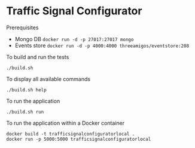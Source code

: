 # Traffic Signal Configurator

Prerequisites
- Mongo DB `docker run -d -p 27017:27017 mongo`
- Events store `docker run -d -p 4000:4000 threeamigos/eventstore:208`


To build and run the tests

```
./build.sh
```


To display all available commands

```
./build.sh help
```

To run the application

```
./build.sh run
```


To run the application within a Docker container

```
docker build -t trafficsignalconfiguratorlocal .
docker run -p 5000:5000 trafficsignalconfiguratorlocal 
```
